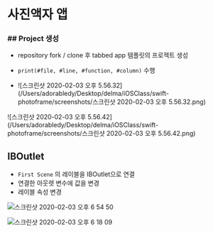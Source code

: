 # 사진액자 앱



### ## Project 생성

- repository fork / clone 후 tabbed app 템플릿의 프로젝트 생성
- `print(#file, #line, #function, #column)` 수행



- ![스크린샷 2020-02-03 오후 5.56.32](/Users/adorabledy/Desktop/delma/iOSClass/swift-photoframe/screenshots/스크린샷 2020-02-03 오후 5.56.32.png)



![스크린샷 2020-02-03 오후 5.56.42](/Users/adorabledy/Desktop/delma/iOSClass/swift-photoframe/screenshots/스크린샷 2020-02-03 오후 5.56.42.png)



## IBOutlet

- `First Scene` 의 레이블을 IBOutlet으로 연결
- 연결한 아웃렛 변수에 값을 변경
- 레이블 속성 변경 



![스크린샷 2020-02-03 오후 6 54 50](https://user-images.githubusercontent.com/40784518/73643455-e2209600-46b6-11ea-8622-93676dcb80e6.png)



![스크린샷 2020-02-03 오후 6 18 09](https://user-images.githubusercontent.com/40784518/73646679-4a727600-46bd-11ea-98f8-f576e10997ca.png)